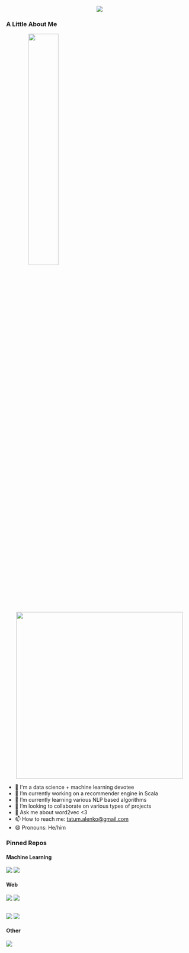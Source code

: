 <p align="center"><img src="http://24.media.tumblr.com/efdae7e7a5f080491230ddf336a205cd/tumblr_mqsej6VFWJ1rjcfxro1_500.gif"></p>

### A Little About Me
<p align="center">
  <img style="float: left;" width="40%" src="https://github-readme-stats.vercel.app/api/top-langs/?username=tatumalenko&layout=compact" />
  <img width="450px" src="https://wakatime.com/share/@tatumalenko/c86c251e-fdf8-431d-b10f-e4d66a26e47e.png" />
</p>

- 👦 I'm a data science + machine learning devotee
- 🔭 I’m currently working on a recommender engine in Scala
- 🌱 I’m currently learning various NLP based algorithms
- 👯 I’m looking to collaborate on various types of projects
- 💬 Ask me about word2vec <3
- 📫 How to reach me: tatum.alenko@gmail.com
- 😄 Pronouns: He/him

### Pinned Repos
#### Machine Learning
<a href="https://github.com/tatumalenko/HackerNewsDataAnalysis"><img src="https://github-readme-stats.vercel.app/api/pin/?username=tatumalenko&repo=HackerNewsDataAnalysis" /></a>
<a href="https://github.com/tatumalenko/MontrealCrimeAnalytics"><img src="https://github-readme-stats.vercel.app/api/pin/?username=tatumalenko&repo=MontrealCrimeAnalytics" /></a>

#### Web
<a href="https://github.com/tatumalenko/ts-bots"><img src="https://github-readme-stats.vercel.app/api/pin/?username=tatumalenko&repo=ts-bots" /></a>
<a href="https://github.com/tatumalenko/pokemon-go-montreal"><img src="https://github-readme-stats.vercel.app/api/pin/?username=tatumalenko&repo=pokemon-go-montreal" /></a>
<!-- <a href="https://github.com/sandraroz/CocoBot"><img src="https://github-readme-stats.vercel.app/api/pin/?username=sandraroz&repo=CocoBot" /></a> -->
<br>
<a href="https://github.com/tatumalenko/cdvq"><img src="https://github-readme-stats.vercel.app/api/pin/?username=tatumalenko&repo=cdvq" /></a>
<a href="https://github.com/tatumalenko/typescript-extensions"><img src="https://github-readme-stats.vercel.app/api/pin/?username=tatumalenko&repo=typescript-extensions" /></a>

#### Other
<a href="https://github.com/tatumalenko/Moon"><img src="https://github-readme-stats.vercel.app/api/pin/?username=tatumalenko&repo=Moon" /></a>
